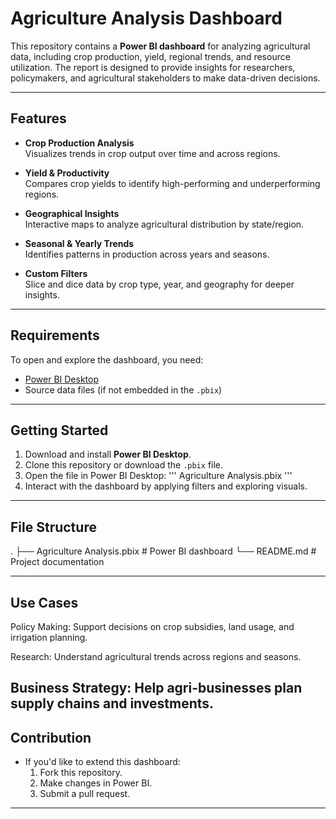 # Agriculture Analysis Dashboard

This repository contains a **Power BI dashboard** for analyzing agricultural data, including crop production, yield, regional trends, and resource utilization. The report is designed to provide insights for researchers, policymakers, and agricultural stakeholders to make data-driven decisions.

---

## Features

- **Crop Production Analysis**  
  Visualizes trends in crop output over time and across regions.  

- **Yield & Productivity**  
  Compares crop yields to identify high-performing and underperforming regions.  

- **Geographical Insights**  
  Interactive maps to analyze agricultural distribution by state/region.  

- **Seasonal & Yearly Trends**  
  Identifies patterns in production across years and seasons.  

- **Custom Filters**  
  Slice and dice data by crop type, year, and geography for deeper insights.  

---

##  Requirements

To open and explore the dashboard, you need:

- [Power BI Desktop](https://powerbi.microsoft.com/desktop/)  
- Source data files (if not embedded in the `.pbix`)  

---

## Getting Started

1. Download and install **Power BI Desktop**.  
2. Clone this repository or download the `.pbix` file.  
3. Open the file in Power BI Desktop:
   '''
   Agriculture Analysis.pbix
   '''
4. Interact with the dashboard by applying filters and exploring visuals.
---

## File Structure

.
├── Agriculture Analysis.pbix   # Power BI dashboard
└── README.md                   # Project documentation

---
## Use Cases

Policy Making: Support decisions on crop subsidies, land usage, and irrigation planning.

Research: Understand agricultural trends across regions and seasons.

Business Strategy: Help agri-businesses plan supply chains and investments.
---
## Contribution

- If you'd like to extend this dashboard:
   1. Fork this repository.
   2. Make changes in Power BI.
   3. Submit a pull request.
---



